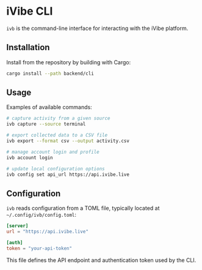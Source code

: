 # iVibe CLI

`ivb` is the command-line interface for interacting with the iVibe platform.

## Installation

Install from the repository by building with Cargo:

```bash
cargo install --path backend/cli
```

## Usage

Examples of available commands:

```bash
# capture activity from a given source
ivb capture --source terminal

# export collected data to a CSV file
ivb export --format csv --output activity.csv

# manage account login and profile
ivb account login

# update local configuration options
ivb config set api_url https://api.ivibe.live
```

## Configuration

`ivb` reads configuration from a TOML file, typically located at `~/.config/ivb/config.toml`:

```toml
[server]
url = "https://api.ivibe.live"

[auth]
token = "your-api-token"
```

This file defines the API endpoint and authentication token used by the CLI.
